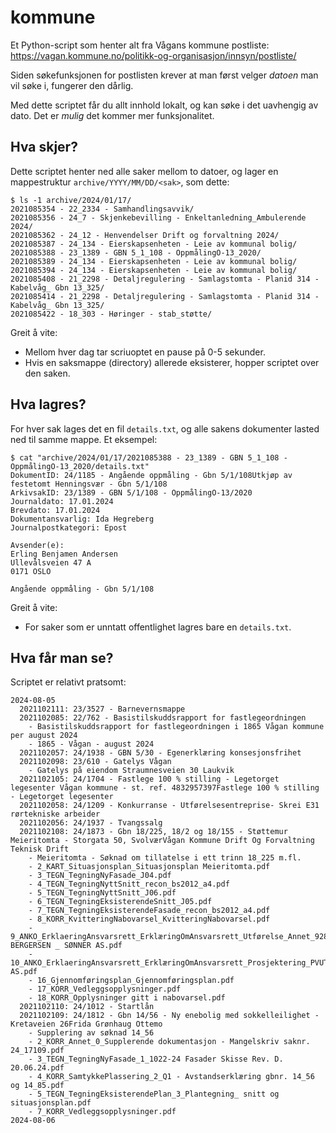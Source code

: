 # kommune

Et Python-script som henter alt fra Vågans kommune postliste: https://vagan.kommune.no/politikk-og-organisasjon/innsyn/postliste/

Siden søkefunksjonen for postlisten krever at man først velger _datoen_ man vil søke i, fungerer den dårlig.

Med dette scriptet får du allt innhold lokalt, og kan søke i det uavhengig av dato.
Det er _mulig_ det kommer mer funksjonalitet.

## Hva skjer?

Dette scriptet henter ned alle saker mellom to datoer, og lager en mappestruktur `archive/YYYY/MM/DD/<sak>`, som dette:

```
$ ls -1 archive/2024/01/17/
2021085354 - 22_2334 - Samhandlingsavvik/
2021085356 - 24_7 - Skjenkebevilling - Enkeltanledning_Ambulerende 2024/
2021085362 - 24_12 - Henvendelser Drift og forvaltning 2024/
2021085387 - 24_134 - Eierskapsenheten - Leie av kommunal bolig/
2021085388 - 23_1389 - GBN 5_1_108 - OppmålingO-13_2020/
2021085389 - 24_134 - Eierskapsenheten - Leie av kommunal bolig/
2021085394 - 24_134 - Eierskapsenheten - Leie av kommunal bolig/
2021085408 - 21_2298 - Detaljregulering - Samlagstomta - Planid 314 - Kabelvåg_ Gbn 13_325/
2021085414 - 21_2298 - Detaljregulering - Samlagstomta - Planid 314 - Kabelvåg_ Gbn 13_325/
2021085422 - 18_303 - Høringer - stab_støtte/
```

Greit å vite:
* Mellom hver dag tar scriuoptet en pause på 0-5 sekunder.
* Hvis en saksmappe (directory) allerede eksisterer, hopper scriptet over den saken.

## Hva lagres?

For hver sak lages det en fil `details.txt`, og alle sakens dokumenter lasted ned til samme mappe. Et eksempel:

```
$ cat "archive/2024/01/17/2021085388 - 23_1389 - GBN 5_1_108 - OppmålingO-13_2020/details.txt"
DokumentID: 24/1185 - Angående oppmåling - Gbn 5/1/108Utkjøp av festetomt Henningsvær - Gbn 5/1/108
ArkivsakID: 23/1389 - GBN 5/1/108 - OppmålingO-13/2020
Journaldato: 17.01.2024
Brevdato: 17.01.2024
Dokumentansvarlig: Ida Hegreberg
Journalpostkategori: Epost

Avsender(e):
Erling Benjamen Andersen
Ullevålsveien 47 A
0171 OSLO

Angående oppmåling - Gbn 5/1/108
```

Greit å vite:
* For saker som er unntatt offentlighet lagres bare en `details.txt`.

## Hva får man se?

Scriptet er relativt pratsomt:

```
2024-08-05
  2021102111: 23/3527 - Barnevernsmappe
  2021102085: 22/762 - Basistilskuddsrapport for fastlegeordningen
    - Basistilskuddsrapport for fastlegeordningen i 1865 Vågan kommune per august 2024
    - 1865 - Vågan - august 2024
  2021102057: 24/1938 - GBN 5/30 - Egenerklæring konsesjonsfrihet
  2021102098: 23/610 - Gatelys Vågan
    - Gatelys på eiendom Straumnesveien 30 Laukvik
  2021102105: 24/1704 - Fastlege 100 % stilling - Legetorget legesenter Vågan kommune - st. ref. 4832957397Fastlege 100 % stilling - Legetorget legesenter
  2021102058: 24/1209 - Konkurranse - Utførelsesentreprise- Skrei E31 rørtekniske arbeider
  2021102056: 24/1937 - Tvangssalg
  2021102108: 24/1873 - Gbn 18/225, 18/2 og 18/155 - Støttemur Meieritomta - Storgata 50, SvolværVågan Kommune Drift Og Forvaltning Teknisk Drift
    - Meieritomta - Søknad om tillatelse i ett trinn 18_225 m.fl.
    - 2_KART_Situasjonsplan_Situasjonsplan Meieritomta.pdf
    - 3_TEGN_TegningNyFasade_J04.pdf
    - 4_TEGN_TegningNyttSnitt_recon_bs2012_a4.pdf
    - 5_TEGN_TegningNyttSnitt_J06.pdf
    - 6_TEGN_TegningEksisterendeSnitt_J05.pdf
    - 7_TEGN_TegningEksisterendeFasade_recon_bs2012_a4.pdf
    - 8_KORR_KvitteringNabovarsel_KvitteringNabovarsel.pdf
    - 9_ANKO_ErklaeringAnsvarsrett_ErklæringOmAnsvarsrett_Utførelse_Annet_928086429_OTTAR BERGERSEN _ SØNNER AS.pdf
    - 10_ANKO_ErklaeringAnsvarsrett_ErklæringOmAnsvarsrett_Prosjektering_PVUTEAR_979364857_COWI AS.pdf
    - 16_Gjennomføringsplan_Gjennomføringsplan.pdf
    - 17_KORR_Vedleggsopplysninger.pdf
    - 18_KORR_Opplysninger gitt i nabovarsel.pdf
  2021102110: 24/1012 - Startlån
  2021102109: 24/1812 - Gbn 14/56 - Ny enebolig med sokkelleilighet - Kretaveien 26Frida Grønhaug Ottemo
    - Supplering av søknad 14_56
    - 2_KORR_Annet_0_Supplerende dokumentasjon - Mangelskriv saknr. 24_17109.pdf
    - 3_TEGN_TegningNyFasade_1_1022-24 Fasader Skisse Rev. D. 20.06.24.pdf
    - 4_KORR_SamtykkePlassering_2_Q1 - Avstandserklæring gbnr. 14_56 og 14_85.pdf
    - 5_TEGN_TegningEksisterendePlan_3_Plantegning_ snitt og situasjonsplan.pdf
    - 7_KORR_Vedleggsopplysninger.pdf
2024-08-06
```






